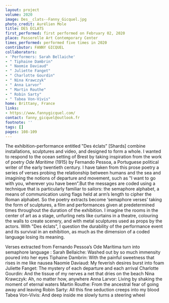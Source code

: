 ```yaml
---
layout: project
volume: 2020
image: Des__clats--Fanny_Gicquel.jpg
photo_credit: Aurélien Mole
title: DES ÉCLATS
first_performed: first performed on February 02, 2020
place: Passerelle Art Contemporary Center
times_performed: performed five times in 2020
contributor: FANNY GICQUEL
collaborators:
- 'Performers: Sarah Bellaiche'
- " Tiphaine Dambrin"
- " Naomie Daviaud"
- " Juliette Fanget"
- " Charlotte Gourdin"
- " Nina Krawczyk"
- " Anna Larvor"
- " Martin Routhe"
- " Robin Sarty"
- " Tabea Von-Vivis"
home: Brittany, France
links:
- https://www.fannygicquel.com/
contact: fanny_gicquel@outlook.fr
footnote: ''
tags: []
pages: 108-109
---
```




The exhibition-performance entitled ‟Des éclats” [Shards] combine installations, sculptures and video, and designed to form a whole. I wanted to respond to the ocean setting of Brest by taking inspiration from the work of poetry *Ode Maritime* (1915) by Fernando Pessoa, a Portuguese political writer of the early twentieth century. I have taken from this prose poetry a series of verses probing the relationship between humans and the sea and imagining the notions of departure and movement, such as ‟I want to go with you, wherever you have been”.But the messages are coded using a technique that is particularly familiar to sailors: the semaphore alphabet, a means of communication using flags held at arm’s length to cipher the Roman alphabet. So the poetry extracts become ‘semaphore verses’ taking the form of sculptures, a film and performances given at predetermined times throughout the duration of the exhibition. I imagine the rooms in the center of art as a stage, unfurling nets like curtains in a theatre, colouring the walls to create scenery, and with metal sculptures used as props by the actors. With "Des éclats", I question the durability of the performance event and its survival in an exhibition, as much as the dimension of a coded language losing its meaning. 

Verses extracted from Fernando Pessoa’s Ode Marítima turn into semaphore language :
Sarah Bellaiche: Washed out by so much immensity poured into her eyes
Tiphaine Dambrin: With the painful sweetness that rises in me like nausea
Naomie Daviaud: My feverish desires burst into foam
Juliette Fanget: The mystery of each departure and each arrival
Charlotte Gourdin: And the tissue of my nerves a net that dries on the beach
Nina Krawczyk: Ah, no matter how, anywhere
Anna Larvor: Living by shaking the moment of eternal waters
Martin Routhe: From the ancestral fear of going away and leaving
Robin Sarty: All this fine seduction creeps into my blood
Tabea Von-Vivis: And deep inside me slowly turns a steering wheel
